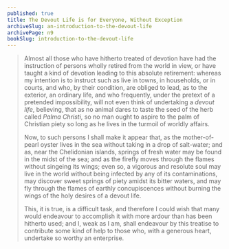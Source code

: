 ```yaml
---
published: true
title: The Devout Life is for Everyone, Without Exception
archiveSlug: an-introduction-to-the-devout-life
archivePage: n9
bookSlug: introduction-to-the-devout-life
---
```


> Almost all those who have hitherto treated of devotion have had the instruction of persons wholly retired from the world in view, or have taught a kind of devotion leading to this absolute retirement: whereas my intention is to instruct such as live in towns, in households, or in courts, and who, by their condition, are obliged to lead, as to the exterior, an ordinary life, and who frequently, under the pretext of a pretended impossibility, will not even think of undertaking a *devout life*, believing, that as no animal dares to taste the seed of the herb called *Palma Christi*, so no man ought to aspire to the palm of Christian piety so long as he lives in the turmoil of worldly affairs.
>
> Now, to such persons I shall make it appear that, as the mother-of-pearl oyster lives in the sea without taking in a drop of salt-water; and as, near the Chelidonian islands, springs of fresh water may be found in the midst of the sea; and as the firefly moves through the flames without singeing its wings; even so, a vigorous and resolute soul may live in the world without being infected by any of its contaminations, may discover sweet springs of piety amidst its bitter waters, and may fly through the flames of earthly concupiscences without burning the wings of the holy desires of a devout life.
>
> This, it is true, is a difficult task, and therefore I could wish that many would endeavour to accomplish it with more ardour than has been hitherto used; and I, weak as I am, shall endeavour by this treatise to contribute some kind of help to those who, with a generous heart, undertake so worthy an enterprise.
